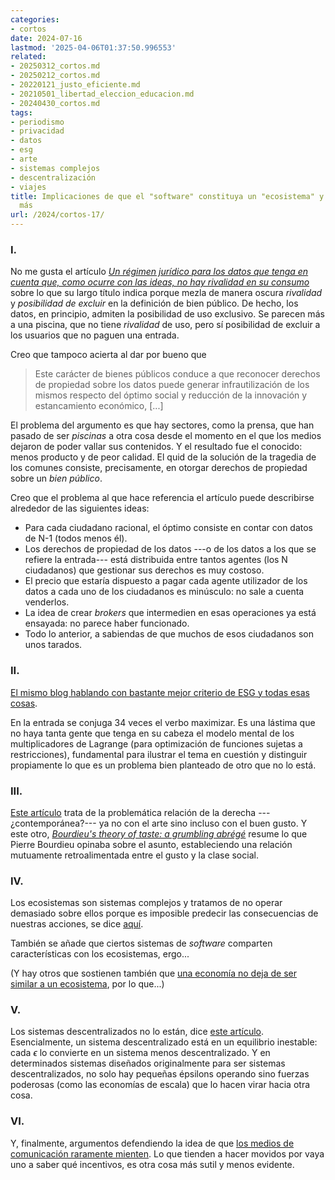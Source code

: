 ```yaml
---
categories:
- cortos
date: 2024-07-16
lastmod: '2025-04-06T01:37:50.996553'
related:
- 20250312_cortos.md
- 20250212_cortos.md
- 20220121_justo_eficiente.md
- 20210501_libertad_eleccion_educacion.md
- 20240430_cortos.md
tags:
- periodismo
- privacidad
- datos
- esg
- arte
- sistemas complejos
- descentralización
- viajes
title: Implicaciones de que el "software" constituya un "ecosistema" y cinco asuntos
  más
url: /2024/cortos-17/
---
```


### I.

No me gusta el artículo
[_Un régimen jurídico para los datos que tenga en cuenta que, como ocurre con las ideas, no hay rivalidad en su consumo_](https://derechomercantilespana.blogspot.com/2024/04/un-regimen-juridico-para-los-datos-que.html)
sobre lo que su largo título indica porque mezla de manera oscura _rivalidad_ y _posibilidad de excluir_ en la definición de bien público. De hecho, los datos, en principio, admiten la posibilidad de uso exclusivo. Se parecen más a una piscina, que no tiene _rivalidad_ de uso, pero sí posibilidad de excluir a los usuarios que no paguen una entrada.

Creo que tampoco acierta al dar por bueno que

> Este carácter de bienes públicos conduce a que reconocer derechos de propiedad sobre los datos puede generar infrautilización de los mismos respecto del óptimo social y reducción de la innovación y estancamiento económico, [...]

El problema del argumento es que hay sectores, como la prensa, que han pasado de ser _piscinas_ a otra cosa desde el momento en el que los medios dejaron de poder vallar sus contenidos. Y el resultado fue el conocido: menos producto y de peor calidad. El quid de la solución de la tragedia de los comunes consiste, precisamente, en otorgar derechos de propiedad sobre un _bien público_.

Creo que el problema al que hace referencia el artículo puede describirse alrededor de las siguientes ideas:
- Para cada ciudadano racional, el óptimo consiste en contar con datos de N-1 (todos menos él).
- Los derechos de propiedad de los datos ---o de los datos a los que se refiere la entrada--- está distribuida entre tantos agentes (los N ciudadanos) que gestionar sus derechos es muy costoso.
- El precio que estaría dispuesto a pagar cada agente utilizador de los datos a cada uno de los ciudadanos es minúsculo: no sale a cuenta venderlos.
- La idea de crear _brokers_ que intermedien en esas operaciones ya está ensayada: no parece haber funcionado.
- Todo lo anterior, a sabiendas de que muchos de esos ciudadanos son unos tarados.


### II.

[El mismo blog hablando con bastante mejor criterio de ESG y todas esas cosas](https://almacendederecho.org/una-critica-conjunta-al-stakeholderism-el-purpose-y-el-esg).

En la entrada se conjuga 34 veces el verbo maximizar. Es una lástima que no haya tanta gente que tenga en su cabeza el modelo mental de los multiplicadores de Lagrange (para optimización de funciones sujetas a restricciones), fundamental para ilustrar el tema en cuestión y distinguir propiamente lo que es un problema bien planteado de otro que no lo está.


### III.

[Este artículo](https://americanmind.org/features/a-matter-of-taste/) trata de la problemática relación de la derecha ---¿contemporánea?--- ya no con el arte sino incluso con el buen gusto. Y este otro, [_Bourdieu's theory of taste: a grumbling abrégé_](https://dynomight.net/bourdieu/) resume lo que Pierre Bourdieu opinaba sobre el asunto, estableciendo una relación mutuamente retroalimentada entre el gusto y la clase social.


### IV.

Los ecosistemas son sistemas complejos y tratamos de no operar demasiado sobre ellos porque es imposible predecir las consecuencias de nuestras acciones, se dice [aquí](https://simonwillison.net/2024/Jul/13/jacob-kaplan-moss/).

También se añade que ciertos sistemas de _software_ comparten características con los ecosistemas, ergo...

(Y hay otros que sostienen también que [una economía no deja de ser similar a un ecosistema](/2025/economia-ecologia), por lo que...)

### V.

Los sistemas descentralizados no lo están, dice [este artículo](https://blog.dshr.org/2024/04/decentralized-systems-arent.html). Esencialmente, un sistema descentralizado está en un equilibrio inestable: cada $\epsilon$ lo convierte en un sistema menos descentralizado. Y en determinados sistemas diseñados originalmente para ser sistemas descentralizados, no solo hay pequeñas épsilons operando sino fuerzas poderosas (como las economías de escala) que lo hacen virar hacia otra cosa.


### VI.

Y, finalmente, argumentos defendiendo la idea de que [los medios de comunicación raramente mienten](https://www.astralcodexten.com/p/the-media-very-rarely-lies). Lo que tienden a hacer movidos por vaya uno a saber qué incentivos, es otra cosa más sutil y menos evidente.